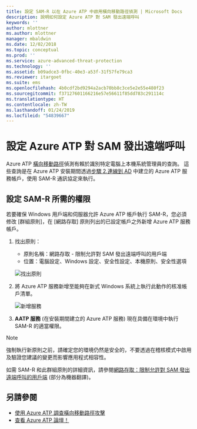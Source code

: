 ```yaml
---
title: 設定 SAM-R 以在 Azure ATP 中啟用橫向移動路徑偵測 | Microsoft Docs
description: 說明如何設定 Azure ATP 對 SAM 發出遠端呼叫
keywords: ''
author: mlottner
ms.author: mlottner
manager: mbaldwin
ms.date: 12/02/2018
ms.topic: conceptual
ms.prod: ''
ms.service: azure-advanced-threat-protection
ms.technology: ''
ms.assetid: b09adce3-0fbc-40e3-a53f-31f57fe79ca3
ms.reviewer: itargoet
ms.suite: ems
ms.openlocfilehash: 4b0cdf2bd9294a2acb70bb8c3ce5e2e55e480f23
ms.sourcegitcommit: f37127601166216e57e56611f85dd783c291114c
ms.translationtype: HT
ms.contentlocale: zh-TW
ms.lasthandoff: 01/24/2019
ms.locfileid: "54839667"
---
```

# <a name="configure-azure-atp-to-make-remote-calls-to-sam"></a>設定 Azure ATP 對 SAM 發出遠端呼叫
Azure ATP [橫向移動路徑](use-case-lateral-movement-path.md)偵測有賴於識別特定電腦上本機系統管理員的查詢。 這些查詢是在 Azure ATP 安裝期間透過[步驟 2.連線到 AD](install-atp-step2.md) 中建立的 Azure ATP 服務帳戶，使用 SAM-R 通訊協定來執行。

## <a name="configure-sam-r-required-permissions"></a>設定 SAM-R 所需的權限
若要確保 Windows 用戶端和伺服器允許 Azure ATP 帳戶執行 SAM-R，您必須修改 [群組原則]，在 [網路存取] 原則列出的已設定帳戶之外新增 Azure ATP 服務帳戶。

1. 找出原則：

   - 原則名稱：網路存取 - 限制允許對 SAM 發出遠端呼叫的用戶端
   - 位置：電腦設定、Windows 設定、安全性設定、本機原則、安全性選項
  
   ![找出原則](./media/samr-policy-location.png)

2. 將 Azure ATP 服務新增至能夠在新式 Windows 系統上執行此動作的核准帳戶清單。
 
   ![新增服務](./media/samr-add-service.png)

3. **AATP 服務** (在安裝期間建立的 Azure ATP 服務) 現在具備在環境中執行 SAM-R 的適當權限。

> [!NOTE]
> 強制執行新原則之前，請確定您的環境仍然是安全的，不要透過在稽核模式中啟用及驗證您建議的變更而影響應用程式相容性。

如需 SAM-R 和此群組原則的詳細資訊，請參閱[網路存取：限制允許對 SAM 發出遠端呼叫的用戶端](https://docs.microsoft.com/windows/security/threat-protection/security-policy-settings/network-access-restrict-clients-allowed-to-make-remote-sam-calls) \(部分為機器翻譯\)。



## <a name="see-also"></a>另請參閱
- [使用 Azure ATP 調查橫向移動路徑攻擊](use-case-lateral-movement-path.md)
- [查看 Azure ATP 論壇！](https://aka.ms/azureatpcommunity)